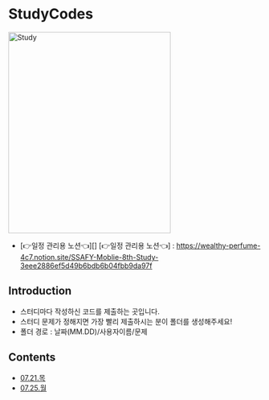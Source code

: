 # StudyCodes
<img src="https://user-images.githubusercontent.com/50359789/180629106-e4f83bf5-19c1-4dcd-a727-11bc5aa3bbcb.jpg" width="80%" height="400px" title="Study" alt="Study"></img><br />
- [👉일정 관리용 노션👈][]
[👉일정 관리용 노션👈] : https://wealthy-perfume-4c7.notion.site/SSAFY-Moblie-8th-Study-3eee2886ef5d49b6bdb6b04fbb9da97f <br />

## Introduction <br />
- 스터디마다 작성하신 코드를 제출하는 곳입니다.
- 스터디 문제가 정해지면 가장 빨리 제출하시는 분이 폴더를 생성해주세요!
- 폴더 경로 : 날짜(MM.DD)/사용자이름/문제

## Contents 
- [07.21.목](https://github.com/SAlgorithmStudy6/StudyCodes/tree/main/07.21)
- [07.25.월](https://github.com/SAlgorithmStudy6/StudyCodes/tree/main/07.25)

